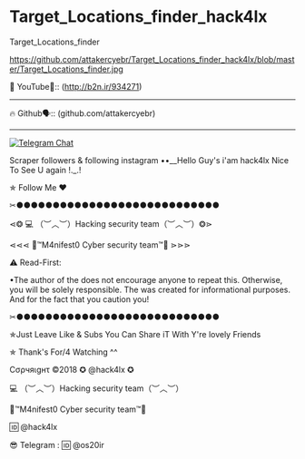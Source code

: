 # Target_Locations_finder_hack4lx
Target_Locations_finder


https://github.com/attakercyebr/Target_Locations_finder_hack4lx/blob/master/Target_Locations_finder.jpg


🦠 YouTube👣:: (http://b2n.ir/934271)
**********************************************************

🔥 Github🗣:: (github.com/attakercyebr)
**********************************************************

[![Telegram Chat](https://img.shields.io/badge/chat%20on-Telegram-blue.svg)](https://t.me/hack4lx)

Scraper followers & following instagram ••__Hello Guy's i'am hack4lx Nice To See U again !._.!

✯ Follow Me ♥

✂●●●●●●●●●●●●●●●●●●●●●●●●●●●●

⋖❂ 💻 （︶︿︶）Hacking security team（︶︿︶）❂⋗

⋖⋖⋖ 💢™M4nifest0 Cyber security team™💢 ⋗⋗⋗

⚠️ Read-First:

•The author of the does not encourage anyone to repeat this. Otherwise, you will be solely responsible. The was created for informational purposes. And for the fact that you caution you!

✂●●●●●●●●●●●●●●●●●●●●●●●●●●●●

✯Just Leave Like & Subs You Can Share iT With Y're lovely Friends

✯ Thank's For/4 Watching ^^

Cσρчяιgнτ ©2018 ✪ @hack4lx ✪

💻 （︶︿︶）Hacking security team（︶︿︶）

💢™M4nifest0 Cyber security team™💢

🆔 @hack4lx

😎 Telegram : 🆔 @os20ir


